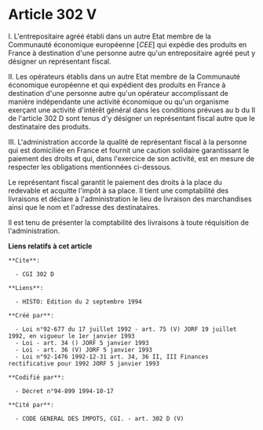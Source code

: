 # Article 302 V

I. L'entrepositaire agréé établi dans un autre Etat membre de la Communauté économique européenne [*CEE*] qui expédie des
produits en France à destination d'une personne autre qu'un entrepositaire agréé peut y désigner un représentant fiscal.

II. Les opérateurs établis dans un autre Etat membre de la Communauté économique européenne et qui expédient des produits en
France à destination d'une personne autre qu'un opérateur accomplissant de manière indépendante une activité économique ou
qu'un organisme exerçant une activité d'intérêt général dans les conditions prévues au b du II de l'article 302 D sont tenus
d'y désigner un représentant fiscal autre que le destinataire des produits.

III. L'administration accorde la qualité de représentant fiscal à la personne qui est domiciliée en France et fournit une
caution solidaire garantissant le paiement des droits et qui, dans l'exercice de son activité, est en mesure de respecter les
obligations mentionnées ci-dessous.

Le représentant fiscal garantit le paiement des droits à la place du redevable et acquitte l'impôt à sa place. Il tient une
comptabilité des livraisons et déclare à l'administration le lieu de livraison des marchandises ainsi que le nom et l'adresse
des destinataires.

Il est tenu de présenter la comptabilité des livraisons à toute réquisition de l'administration.

**Liens relatifs à cet article**

	**Cite**:

	  - CGI 302 D

	**Liens**:

	  - HISTO: Edition du 2 septembre 1994

	**Créé par**:

	  - Loi n°92-677 du 17 juillet 1992 - art. 75 (V) JORF 19 juillet 1992, en vigueur le 1er janvier 1993
	  - Loi - art. 34 () JORF 5 janvier 1993
	  - Loi - art. 36 (V) JORF 5 janvier 1993
	  - Loi n°92-1476 1992-12-31 art. 34, 36 II, III Finances rectificative pour 1992 JORF 5 janvier 1993

	**Codifié par**:

	  - Décret n°94-899 1994-10-17

	**Cité par**:

	  - CODE GENERAL DES IMPOTS, CGI. - art. 302 D (V)

